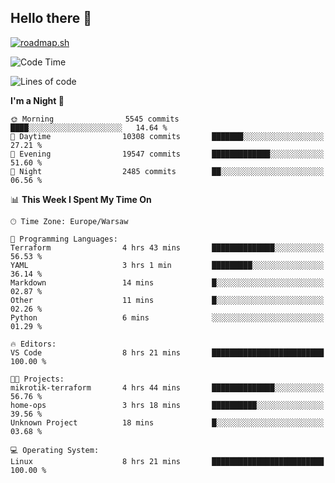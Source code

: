 ## Hello there 👋

[![roadmap.sh](https://roadmap.sh/card/wide/66979ceebf471856f5e911d3?variant=dark)](https://roadmap.sh)

<!--
**vrozaksen/vrozaksen** is a ✨ _special_ ✨ repository because its `README.md` (this file) appears on your GitHub profile.

Here are some ideas to get you started:

- 🔭 I’m currently working on ...
- 🌱 I’m currently learning ...
- 👯 I’m looking to collaborate on ...
- 🤔 I’m looking for help with ...
- 💬 Ask me about ...
- 📫 How to reach me: ...
- 😄 Pronouns: ...
- ⚡ Fun fact: ...
-->

<!--START_SECTION:waka-->
![Code Time](http://img.shields.io/badge/Code%20Time-73%20hrs%2040%20mins-blue)

![Lines of code](https://img.shields.io/badge/From%20Hello%20World%20I%27ve%20Written-2.1%20million%20lines%20of%20code-blue)

**I'm a Night 🦉** 

```text
🌞 Morning                5545 commits        ████░░░░░░░░░░░░░░░░░░░░░   14.64 % 
🌆 Daytime                10308 commits       ███████░░░░░░░░░░░░░░░░░░   27.21 % 
🌃 Evening                19547 commits       █████████████░░░░░░░░░░░░   51.60 % 
🌙 Night                  2485 commits        ██░░░░░░░░░░░░░░░░░░░░░░░   06.56 % 
```


📊 **This Week I Spent My Time On** 

```text
🕑︎ Time Zone: Europe/Warsaw

💬 Programming Languages: 
Terraform                4 hrs 43 mins       ██████████████░░░░░░░░░░░   56.53 % 
YAML                     3 hrs 1 min         █████████░░░░░░░░░░░░░░░░   36.14 % 
Markdown                 14 mins             █░░░░░░░░░░░░░░░░░░░░░░░░   02.87 % 
Other                    11 mins             █░░░░░░░░░░░░░░░░░░░░░░░░   02.26 % 
Python                   6 mins              ░░░░░░░░░░░░░░░░░░░░░░░░░   01.29 % 

🔥 Editors: 
VS Code                  8 hrs 21 mins       █████████████████████████   100.00 % 

🐱‍💻 Projects: 
mikrotik-terraform       4 hrs 44 mins       ██████████████░░░░░░░░░░░   56.76 % 
home-ops                 3 hrs 18 mins       ██████████░░░░░░░░░░░░░░░   39.56 % 
Unknown Project          18 mins             █░░░░░░░░░░░░░░░░░░░░░░░░   03.68 % 

💻 Operating System: 
Linux                    8 hrs 21 mins       █████████████████████████   100.00 % 
```


<!--END_SECTION:waka-->